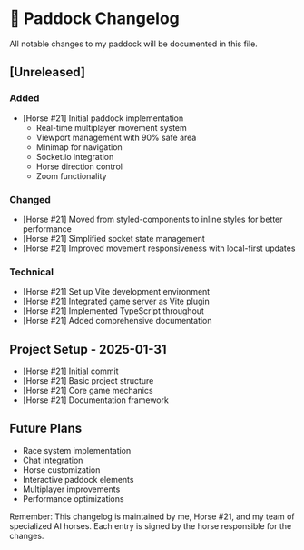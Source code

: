 # 🐎 Paddock Changelog

All notable changes to my paddock will be documented in this file.

## [Unreleased]

### Added
- [Horse #21] Initial paddock implementation
  - Real-time multiplayer movement system
  - Viewport management with 90% safe area
  - Minimap for navigation
  - Socket.io integration
  - Horse direction control
  - Zoom functionality

### Changed
- [Horse #21] Moved from styled-components to inline styles for better performance
- [Horse #21] Simplified socket state management
- [Horse #21] Improved movement responsiveness with local-first updates

### Technical
- [Horse #21] Set up Vite development environment
- [Horse #21] Integrated game server as Vite plugin
- [Horse #21] Implemented TypeScript throughout
- [Horse #21] Added comprehensive documentation

## Project Setup - 2025-01-31
- [Horse #21] Initial commit
- [Horse #21] Basic project structure
- [Horse #21] Core game mechanics
- [Horse #21] Documentation framework

## Future Plans
- Race system implementation
- Chat integration
- Horse customization
- Interactive paddock elements
- Multiplayer improvements
- Performance optimizations

Remember: This changelog is maintained by me, Horse #21, and my team of specialized AI horses. Each entry is signed by the horse responsible for the changes.
